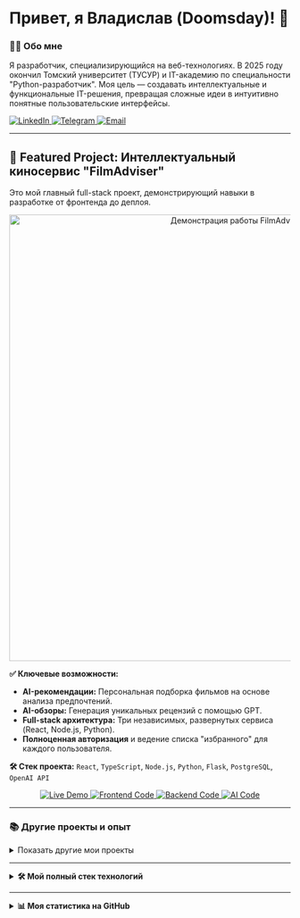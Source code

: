 # Привет, я Владислав (Doomsday)! 👋

### 👨‍💻 Обо мне

Я разработчик, специализирующийся на веб-технологиях. В 2025 году окончил Томский университет (ТУСУР) и IT-академию по специальности "Python-разработчик". Моя цель — создавать интеллектуальные и функциональные IT-решения, превращая сложные идеи в интуитивно понятные пользовательские интерфейсы.

<p align="left">
    <a href="https://www.linkedin.com/in/your-profile/" target="_blank">
        <img src="https://img.shields.io/badge/LinkedIn-0077B5?style=for-the-badge&logo=linkedin&logoColor=white" alt="LinkedIn"/>
    </a>
    <a href="https://t.me/your-telegram" target="_blank">
        <img src="https://img.shields.io/badge/Telegram-2CA5E0?style=for-the-badge&logo=telegram&logoColor=white" alt="Telegram"/>
    </a>
    <a href="mailto:fedorov.vlad22213@email.ru">
        <img src="httpss://img.shields.io/badge/Email-D14836?style=for-the-badge&logo=gmail&logoColor=white" alt="Email"/>
    </a>
</p>

---

## 🌟 Featured Project: Интеллектуальный киносервис "FilmAdviser"

Это мой главный full-stack проект, демонстрирующий навыки в разработке от фронтенда до деплоя.

<p align="center">
  <a href="https://doomsday058.github.io/online-cinema-frontend/">
    <img src="./assets/demo.gif" alt="Демонстрация работы FilmAdviser" width="800px">
    </a>
</p>

**✅ Ключевые возможности:**
- **AI-рекомендации:** Персональная подборка фильмов на основе анализа предпочтений.
- **AI-обзоры:** Генерация уникальных рецензий с помощью GPT.
- **Full-stack архитектура:** Три независимых, развернутых сервиса (React, Node.js, Python).
- **Полноценная авторизация** и ведение списка "избранного" для каждого пользователя.

**🛠️ Стек проекта:** `React`, `TypeScript`, `Node.js`, `Python`, `Flask`, `PostgreSQL`, `OpenAI API`

<p align="center">
    <a href="https://doomsday058.github.io/online-cinema-frontend/" target="_blank">
        <img src="https://img.shields.io/badge/►-Live_Demo-28a745?style=for-the-badge" alt="Live Demo"/>
    </a>
    <a href="https://github.com/Doomsday058/online-cinema-frontend" target="_blank">
        <img src="https://img.shields.io/badge/Код-Frontend-0077B5?style=for-the-badge" alt="Frontend Code"/>
    </a>
    <a href="https://github.com/Doomsday058/online-cinema-backend" target="_blank">
        <img src="https://img.shields.io/badge/Код-Backend_(Node)-339933?style=for-the-badge" alt="Backend Code"/>
    </a>
    <a href="https://github.com/Doomsday058/online-cinema-flask" target="_blank">
        <img src="https://img.shields.io/badge/Код-Backend_(AI)-000000?style=for-the-badge" alt="AI Code"/>
    </a>
</p>

---

### 📚 Другие проекты и опыт

<details>
<summary>Показать другие мои проекты</summary>

#### 💻 Frontend & Full-stack
- **B2B веб-сервис для оптовой торговли:** Разработал клиентскую часть на **React** и **TypeScript**, а также бэкенд на **Python (Flask)**. Реализовал ключевые бизнес-процессы, аутентификацию и интеграцию с базой данных.

#### 📱 Мобильная разработка
- **FoodAI — интеллектуальный трекер питания (дипломная работа):** Кроссплатформенное мобильное приложение на **Flutter (Dart)**. Анализирует пищевые привычки пользователя и предоставляет персонализированные рекомендации.

#### 🎮 Game Development
- **3D-игра «Лабиринт с элементами хоррора»:** Проект на движке **Unity (C#)**, вдохновлённый атмосферой *The Backrooms*. Реализовал процедурную генерацию лабиринтов и проработал атмосферу.

</details>

---

<details>
<summary><b>🛠️ Мой полный стек технологий</b></summary>
<br>

#### 🧠 Языки программирования
<p>
    <img src="https://img.shields.io/badge/JavaScript-F7DF1E?style=for-the-badge&logo=javascript&logoColor=black" alt="JavaScript" />
    <img src="https://img.shields.io/badge/TypeScript-3178C6?style=for-the-badge&logo=typescript&logoColor=white" alt="TypeScript" />
    <img src="https://img.shields.io/badge/Python-3776AB?style=for-the-badge&logo=python&logoColor=white" alt="Python" />
    <img src="https://img.shields.io/badge/Dart-0175C2?style=for-the-badge&logo=dart&logoColor=white" alt="Dart" />
    <img src="https://img.shields.io/badge/HTML5-E34F26?style=for-the-badge&logo=html5&logoColor=white" alt="HTML5" />
    <img src="https://img.shields.io/badge/CSS3-1572B6?style=for-the-badge&logo=css3&logoColor=white" alt="CSS3" />
    <img src="https://img.shields.io/badge/Tailwind_CSS-38B2AC?style=for-the-badge&logo=tailwind-css&logoColor=white" alt="Tailwind CSS" />
</p>

#### ⚙️ Фреймворки и библиотеки
<p>
    <img src="https://img.shields.io/badge/React-20232A?style=for-the-badge&logo=react&logoColor=61DAFB" alt="React" />
    <img src="https://img.shields.io/badge/Node.js-339933?style=for-the-badge&logo=nodedotjs&logoColor=white" alt="Node.js" />
    <img src="https://img.shields.io/badge/Flask-000000?style=for-the-badge&logo=flask&logoColor=white" alt="Flask" />
    <img src="https://img.shields.io/badge/Flutter-02569B?style=for-the-badge&logo=flutter&logoColor=white" alt="Flutter" />
    <img src="https://img.shields.io/badge/Unity-100000?style=for-the-badge&logo=unity&logoColor=white" alt="Unity" />
    <img src="https://img.shields.io/badge/Redux-764ABC?style=for-the-badge&logo=redux&logoColor=white" alt="Redux" />
    <img src="https://img.shields.io/badge/Vite-646CFF?style=for-the-badge&logo=vite&logoColor=white" alt="Vite" />
    <img src="https://img.shields.io/badge/ESLint-4B32C3?style=for-the-badge&logo=eslint&logoColor=white" alt="ESLint" />
</p>

#### 🧰 Программное обеспечение
<p>
    <img src="https://img.shields.io/badge/VS%20Code-007ACC?style=for-the-badge&logo=visualstudiocode&logoColor=white" alt="VS Code" />
    <img src="https://img.shields.io/badge/Android%20Studio-3DDC84?style=for-the-badge&logo=androidstudio&logoColor=white" alt="Android Studio" />
    <img src="https://img.shields.io/badge/Postman-FF6C37?style=for-the-badge&logo=postman&logoColor=white" alt="Postman" />
    <img src="https://img.shields.io/badge/Fork-484848?style=for-the-badge&logo=git&logoColor=white" alt="Fork" />
</p>

</details>

---

<details>
<summary><b>📊 Моя статистика на GitHub</b></summary>
<br>

![Моя статистика на GitHub](https://github-readme-stats.vercel.app/api?username=Doomsday058&show_icons=true&theme=tokyonight&hide_border=true&include_all_commits=true&count_private=true)

![Мои самые используемые языки](https://github-readme-stats.vercel.app/api/top-langs/?username=Doomsday058&layout=compact&theme=tokyonight&hide_border=true)

</details>
